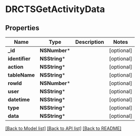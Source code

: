 # DRCTSGetActivityData

## Properties
Name | Type | Description | Notes
------------ | ------------- | ------------- | -------------
**_id** | **NSNumber*** |  | [optional] 
**identifier** | **NSString*** |  | [optional] 
**action** | **NSString*** |  | [optional] 
**tableName** | **NSString*** |  | [optional] 
**rowId** | **NSNumber*** |  | [optional] 
**user** | **NSString*** |  | [optional] 
**datetime** | **NSString*** |  | [optional] 
**type** | **NSString*** |  | [optional] 
**data** | **NSString*** |  | [optional] 

[[Back to Model list]](../README.md#documentation-for-models) [[Back to API list]](../README.md#documentation-for-api-endpoints) [[Back to README]](../README.md)


